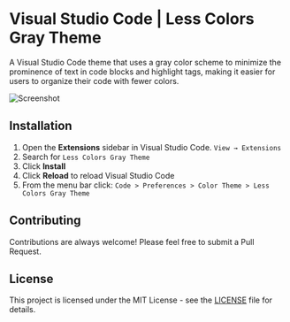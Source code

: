 # Visual Studio Code | Less Colors Gray Theme

A Visual Studio Code theme that uses a gray color scheme to minimize the prominence of text in code blocks and highlight tags, making it easier for users to organize their code with fewer colors.

![Screenshot](https://raw.githubusercontent.com/metinyildirim55/metinyildirim55/main/images/vscode-less-colors-gray-theme/screenshot.png)

## Installation

1. Open the **Extensions** sidebar in Visual Studio Code. `View → Extensions`
2. Search for `Less Colors Gray Theme`
3. Click **Install**
4. Click **Reload** to reload Visual Studio Code
5. From the menu bar click: `Code > Preferences > Color Theme > Less Colors Gray Theme`

## Contributing

Contributions are always welcome! Please feel free to submit a Pull Request.

## License

This project is licensed under the MIT License - see the [LICENSE](./LICENSE.md) file for details.
